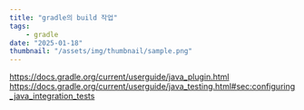 ```yaml
---
title: "gradle의 build 작업"
tags:
    - gradle
date: "2025-01-18"
thumbnail: "/assets/img/thumbnail/sample.png"
---
```

https://docs.gradle.org/current/userguide/java_plugin.html
https://docs.gradle.org/current/userguide/java_testing.html#sec:configuring_java_integration_tests
